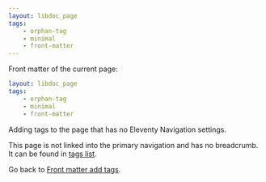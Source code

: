 ```yaml
---
layout: libdoc_page
tags:
    - orphan-tag
    - minimal
    - front-matter
---
```


Front matter of the current page:

```yaml
layout: libdoc_page
tags:
    - orphan-tag
    - minimal
    - front-matter
```

Adding tags to the page that has no Eleventy Navigation settings.

This page is not linked into the primary navigation and has no breadcrumb. It can be found in [tags list](/tags/orphan-tag/).

Go back to [Front matter add tags](/content/front-matter/front-matter-add-tags.md).
